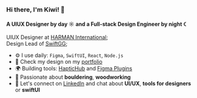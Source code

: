 ### Hi there, I'm Kiwi! 👋

#### A UIUX Designer by day ☼ and a Full-stack Design Engineer by night ☾

UIUX Designer at [HARMAN International](https://www.behance.net/huemen);<br>
Design Lead of [SwiftGG](https://github.com/SwiftGGTeam);<br>

- ⚙️ I use daily: `Figma`, `SwiftUI`, `React`, `Node.js`
- 🎨 Check my design on my [portfolio](https://kiwig.xyz/)
- 🌍 Building tools: [HapticHub](https://apps.apple.com/us/app/haptichub/id6605925429) and [Figma Plugins](https://www.figma.com/@guo4)
- 🧗 Passionate about **bouldering**, **woodworking**
- 🤝 Let's connect on [LinkedIn](https://www.linkedin.com/in/kiwi-guo/) and chat about **UI/UX**, **tools for designers** or **swiftUI**
